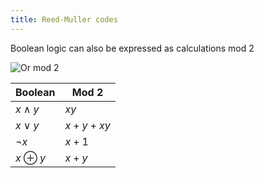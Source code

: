 ```yaml
---
title: Reed-Muller codes
---
```


Boolean logic can also be expressed as calculations mod 2

![Or mod 2](/img/Uni/CaC/ECC/or_mod2.png)

| Boolean     | Mod 2    |
| ----------- | -------- |
| $x \land y$ | $xy$     |
| $x \lor y$  | $x+y+xy$ |
| $\lnot x$   | $x+1$    |
| $x\oplus y$ | $x+y$    |
